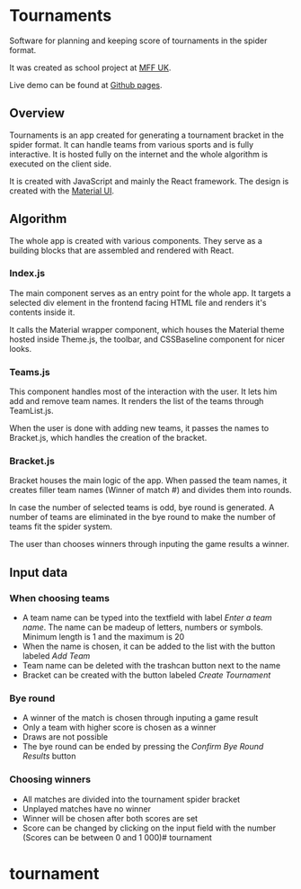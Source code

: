 # Tournaments

Software for planning and keeping score of tournaments in the spider format.

It was created as school project at [MFF UK](https://mff.cuni.cz).

Live demo can be found at [Github pages](https://tehsirius.github.io/Tournaments/).

## Overview

Tournaments is an app created for generating a tournament bracket in the spider format. It can handle teams from various sports and is fully interactive. It is hosted fully on the internet and the whole algorithm is executed on the client side. 

It is created with JavaScript and mainly the React framework. The design is created with the [Material UI](https://material-ui.com/).

## Algorithm

The whole app is created with various components. They serve as a building blocks that are assembled and rendered with React.

### Index.js

The main component serves as an entry point for the whole app. It targets a selected div element in the frontend facing HTML file and renders it's contents inside it.

It calls the Material wrapper component, which houses the Material theme hosted inside Theme.js, the toolbar, and CSSBaseline component for nicer looks.

### Teams.js

This component handles most of the interaction with the user. It lets him add and remove team names. It renders the list of the teams through TeamList.js.

When the user is done with adding new teams, it passes the names to Bracket.js, which handles the creation of the bracket.

### Bracket.js

Bracket houses the main logic of the app. When passed the team names, it creates filler team names (Winner of match #) and divides them into rounds.

In case the number of selected teams is odd, bye round is generated. A number of teams are eliminated in the bye round to make the number of teams fit the spider system.

The user than chooses winners through inputing the game results a winner.


## Input data

### When choosing teams

* A team name can be typed into the textfield with label *Enter a team name*. The name can be madeup of letters, numbers or symbols. Minimum length is 1 and the maximum is 20
* When the name is chosen, it can be added to the list with the button labeled *Add Team*
* Team name can be deleted with the trashcan button next to the name
* Bracket can be created with the button labeled *Create Tournament*

### Bye round

* A winner of the match is chosen through inputing a game result
* Only a team with higher score is chosen as a winner
* Draws are not possible
* The bye round can be ended by pressing the *Confirm Bye Round Results* button

### Choosing winners

* All matches are divided into the tournament spider bracket
* Unplayed matches have no winner
* Winner will be chosen after both scores are set
* Score can be changed by clicking on the input field with the number (Scores can be between 0 and 1 000)# tournament
# tournament
